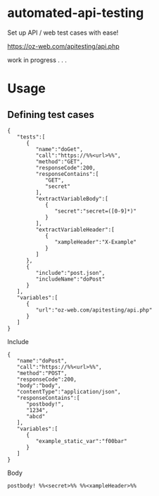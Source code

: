 # automated-api-testing
Set up API / web test cases with ease!

https://oz-web.com/apitesting/api.php

work in progress . . .

# Usage
## Defining test cases
```
{
   "tests":[
      {
         "name":"doGet",
         "call":"https://%%<url>%%",
         "method":"GET",
         "responseCode":200,
         "responseContains":[
            "GET",
            "secret"
         ],
         "extractVariableBody":[
            {
               "secret":"secret=([0-9]*)"
            }
         ],
         "extractVariableHeader":[
            {
               "xampleHeader":"X-Example"
            }
         ]
      },
      {
         "include":"post.json",
         "includeName":"doPost"
      }
   ],
   "variables":[
      {
         "url":"oz-web.com/apitesting/api.php"
      }
   ]
}
```
Include
```
{
   "name":"doPost",
   "call":"https://%%<url>%%",
   "method":"POST",
   "responseCode":200,
   "body":"body",
   "contentType":"application/json",
   "responseContains":[
      "postbody!",
      "1234",
      "abcd"
   ],
   "variables":[
      {
         "example_static_var":"f00bar"
      }
   ]
}
```
Body
```
postbody! %%<secret>%% %%<xampleHeader>%%
```
